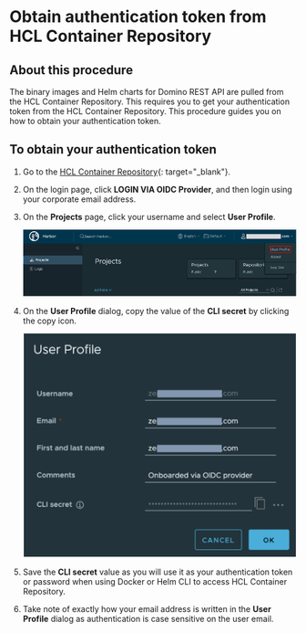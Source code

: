 # Obtain authentication token from HCL Container Repository

## About this procedure

The binary images and Helm charts for Domino REST API are pulled from the HCL Container Repository. This requires you to get your authentication token from the HCL Container Repository. This procedure guides you on how to obtain your authentication token.

## To obtain your authentication token

1. Go to the [HCL Container Repository](https://hclcr.io){: target="_blank"}.
2. On the login page, click **LOGIN VIA OIDC Provider**, and then login using your corporate email address.
3. On the **Projects** page, click your username and select **User Profile**.

    ![user profile](../../assets/images/harborproject.png)

4. On the **User Profile** dialog, copy the value of the **CLI secret** by clicking the copy icon.

    ![user profile dialog](../../assets/images/userprofile.png)

5. Save the **CLI secret** value as you will use it as your authentication token or password when using Docker or Helm CLI to access HCL Container Repository.
6. Take note of exactly how your email address is written in the **User Profile** dialog as authentication is case sensitive on the user email.
